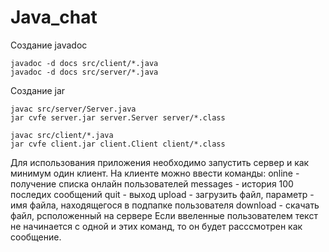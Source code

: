 # Java_chat

Создание javadoc

```
javadoc -d docs src/client/*.java
javadoc -d docs src/server/*.java
```

Создание jar

```
javac src/server/Server.java
jar cvfe server.jar server.Server server/*.class
```

```
javac src/client/*.java
jar cvfe client.jar client.Client client/*.class
```


Для использования приложения необходимо запустить сервер и как минимум один клиент.
На клиенте можно ввести команды:
online - получение списка онлайн пользователей
messages - история 100 последих сообщений
quit - выход
upload - загрузить файл, параметр - имя файла, находящегося в подпапке пользователя
download - скачать файл, рсположенный на сервере
Если ввеленные пользователем текст не начинается с одной и  этих команд, то он будет расссмотрен как сообщение.
